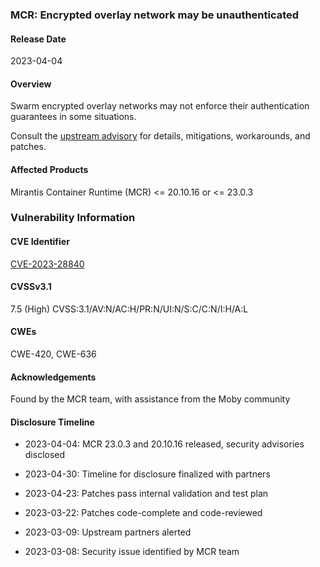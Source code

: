 ### MCR: Encrypted overlay network may be unauthenticated 
#### Release Date
2023-04-04
#### Overview
Swarm encrypted overlay networks may not enforce their authentication guarantees in some situations.

Consult the [upstream advisory][upstream] for details, mitigations, workarounds, and patches.
#### Affected Products
Mirantis Container Runtime (MCR) <= 20.10.16 or <= 23.0.3
### Vulnerability Information
#### CVE Identifier
[CVE-2023-28840][upstream]
#### CVSSv3.1
7.5 (High) CVSS:3.1/AV:N/AC:H/PR:N/UI:N/S:C/C:N/I:H/A:L
#### CWEs
CWE-420, CWE-636
#### Acknowledgements
Found by the MCR team, with assistance from the Moby community
#### Disclosure Timeline
* 2023-04-04: MCR 23.0.3 and 20.10.16 released, security advisories disclosed
* 2023-04-30: Timeline for disclosure finalized with partners
* 2023-04-23: Patches pass internal validation and test plan
* 2023-03-22: Patches code-complete and code-reviewed
* 2023-03-09: Upstream partners alerted
* 2023-03-08: Security issue identified by MCR team

  [upstream]: https://github.com/moby/moby/security/advisories/GHSA-232p-vwff-86mp